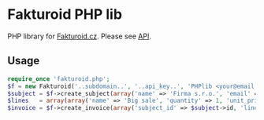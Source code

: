 # Fakturoid PHP lib

PHP library for [Fakturoid.cz](https://www.fakturoid.cz/). Please see [API](https://github.com/fakturoid/api).

## Usage

```php
require_once 'fakturoid.php';
$f = new Fakturoid('..subdomain..', '..api_key..', 'PHPlib <your@email.cz>');
$subject = $f->create_subject(array('name' => 'Firma s.r.o.', 'email' => 'aloha@pokus.cz'));
$lines   = array(array('name' => 'Big sale', 'quantity' => 1, 'unit_price' => 1000));
$invoice = $f->create_invoice(array('subject_id' => $subject->id, 'lines' => $lines));
```